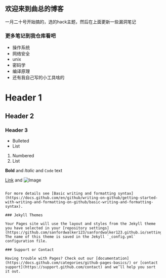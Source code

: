 ## 欢迎来到曲总的博客

一月二十号开始搞的，选的hack主题，然后在上面更新一些漏洞笔记

### 更多笔记到我仓库看吧

* 操作系统
* 网络安全
* unix
* 密码学
* 编译原理
* 还有我自己写的小工具啥的

# Header 1
## Header 2
### Header 3

- Bulleted
- List

1. Numbered
2. List

**Bold** and _Italic_ and `Code` text

[Link](url) and ![Image](src)
```

For more details see [Basic writing and formatting syntax](https://docs.github.com/en/github/writing-on-github/getting-started-with-writing-and-formatting-on-github/basic-writing-and-formatting-syntax).

### Jekyll Themes

Your Pages site will use the layout and styles from the Jekyll theme you have selected in your [repository settings](https://github.com/sanfordwalker123/sanfordwalker123.github.io/settings/pages). The name of this theme is saved in the Jekyll `_config.yml` configuration file.

### Support or Contact

Having trouble with Pages? Check out our [documentation](https://docs.github.com/categories/github-pages-basics/) or [contact support](https://support.github.com/contact) and we’ll help you sort it out.
